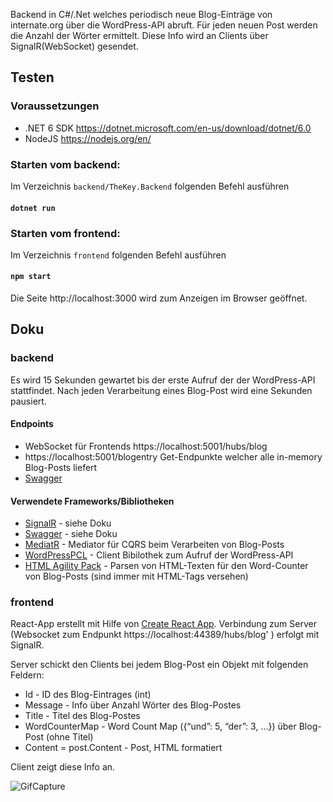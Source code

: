 Backend in C#/.Net welches periodisch neue Blog-Einträge von internate.org über die WordPress-API abruft.
Für jeden neuen Post werden die Anzahl der Wörter ermittelt. Diese Info wird an Clients über SignalR(WebSocket) gesendet.

## Testen 
### Voraussetzungen
* .NET 6 SDK https://dotnet.microsoft.com/en-us/download/dotnet/6.0
* NodeJS https://nodejs.org/en/

### Starten vom backend:
Im Verzeichnis `backend/TheKey.Backend` folgenden Befehl ausführen
#### `dotnet run`

### Starten vom frontend:
Im Verzeichnis `frontend` folgenden Befehl ausführen
#### `npm start`
Die Seite http://localhost:3000 wird zum Anzeigen im Browser geöffnet.

## Doku  

### backend
Es wird 15 Sekunden gewartet bis der erste Aufruf der der WordPress-API stattfindet.
Nach jeden Verarbeitung eines Blog-Post wird eine Sekunden pausiert. 

#### Endpoints
* WebSocket für Frontends https://localhost:5001/hubs/blog
* https://localhost:5001/blogentry Get-Endpunkte welcher alle in-memory Blog-Posts liefert
* [Swagger](https://localhost:5001/swagger/v1/swagger.json)

#### Verwendete Frameworks/Bibliotheken
* [SignalR](https://docs.microsoft.com/de-de/aspnet/core/signalr/introduction?view=aspnetcore-6.0) - siehe Doku
* [Swagger](https://docs.microsoft.com/en-us/aspnet/core/tutorials/getting-started-with-swashbuckle?view=aspnetcore-6.0&tabs=visual-studio) - siehe Doku
* [MediatR](https://github.com/jbogard/MediatR) - Mediator für CQRS beim Verarbeiten von Blog-Posts
* [WordPressPCL](https://github.com/wp-net/WordPressPCL) - Client Bibilothek zum Aufruf der WordPress-API
* [HTML Agility Pack](https://html-agility-pack.net/) - Parsen von HTML-Texten für den Word-Counter von Blog-Posts (sind immer mit HTML-Tags versehen)

### frontend
React-App erstellt mit Hilfe von [Create React App](https://github.com/facebook/create-react-app).
Verbindung zum Server (Websocket zum Endpunkt https://localhost:44389/hubs/blog' ) erfolgt mit SignalR.

Server schickt den Clients bei jedem Blog-Post ein Objekt mit folgenden Feldern:
* Id - ID des Blog-Eintrages (int)
* Message - Info über Anzahl Wörter des Blog-Postes
* Title - Titel des Blog-Postes
* WordCounterMap - Word Count Map ({“und”: 5, “der”: 3, ...}) über Blog-Post (ohne Titel)
* Content = post.Content - Post, HTML formatiert

Client zeigt diese Info an.


![GifCapture](https://user-images.githubusercontent.com/100235211/181298307-f1ba7bf9-ecf9-40ce-a800-9b9e9c41d050.gif)

